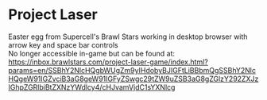 # Project Laser
Easter egg from Supercell's Brawl Stars working in desktop browser with arrow key and space bar controls  
No longer accessible in-game but can be found at:  
https://inbox.brawlstars.com/project-laser-game/index.html?params=en/SSBhY2NlcHQgbWUgZm9yIHdobyBJIGFtLiBBbmQgSSBhY2NlcHQgeW91IGZvciB3aG8geW91IGFyZSwgc29tZW9uZSB3aG8gZGlzY292ZXJzIGhpZGRlbiBtZXNzYWdlcy4/cHJvamVjdC1sYXNlcg
